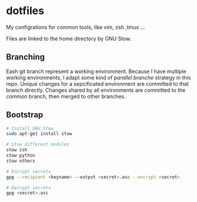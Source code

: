dotfiles
========

My configrations for common tools, like vim, zsh ,tmux ...

Files are linked to the home directory by GNU Stow.

## Branching
Eash git branch represent a working environment. Because I have multiple working environments, I adapt some kind of *parallel branche* strategy in this repo. Unique changes for a sepcificated environment are committed to that branch directly. Changes shared by all environments are committed to the *common* branch, then merged to other branches.

## Bootstrap

```bash
# Install GNU Stew
sudo apt-get install stow

# Stow different modules
stow zsh
stow python
stow others

# Encrypt secrets
gpg --recipient <keyname> --output <secret>.asc --encrypt <secret> 

# Decrypt secrets
gpg <secret>.asc
```
